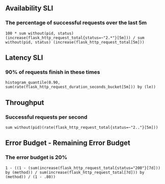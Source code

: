 ## Availability SLI
### The percentage of successful requests over the last 5m
```
100 * sum without(pid, status)(increase(flask_http_request_total{status=~"2.*"}[5m])) / sum without(pid, status) (increase(flask_http_request_total[5m]))
```

## Latency SLI
### 90% of requests finish in these times
```
histogram_quantile(0.90, sum(rate(flask_http_request_duration_seconds_bucket[5m])) by (le))
```

## Throughput
### Successful requests per second
```
sum without(pid)(rate(flask_http_request_total{status=~"2.."}[5m]))
```


## Error Budget - Remaining Error Budget
### The error budget is 20%
```
1 - ((1 - (sum(increase(flask_http_request_total{status="200"}[7d])) by (method)) / sum(increase(flask_http_request_total[7d])) by (method)) / (1 - .80))
```


